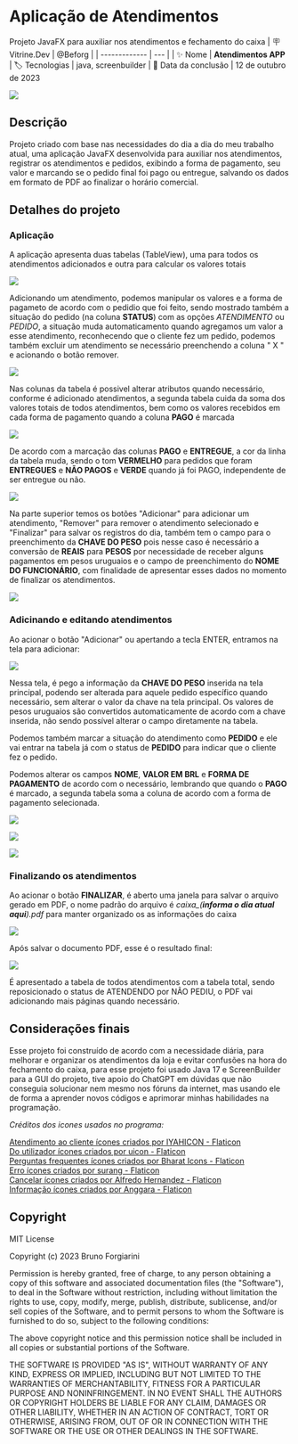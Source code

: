 # Aplicação de Atendimentos
Projeto JavaFX para auxiliar nos atendimentos e fechamento do caixa
| :placard: Vitrine.Dev |  @Beforg   |
| -------------  | --- |
| :sparkles: Nome        | **Atendimentos APP**
| :label: Tecnologias | java, screenbuilder
| :date: Data da conclusão       | 12 de outubro de 2023

<!-- Inserir imagem com a #vitrinedev ao final do link -->
![](https://github.com/Beforg/assets/blob/main/imagem_2023-10-12_174931524.png#vitrinedev)

## Descrição
Projeto criado com base nas necessidades do dia a dia do meu trabalho atual, uma aplicação JavaFX desenvolvida para auxiliar nos atendimentos, registrar os atendimentos e pedidos, exibindo a forma de pagamento, seu valor e marcando se o pedido final foi pago ou entregue, salvando os dados em formato de PDF ao finalizar o horário comercial.

## Detalhes do projeto

### Aplicação

A aplicação apresenta duas tabelas (TableView), uma para todos os atendimentos adicionados e outra para calcular os valores totais

![](https://github.com/Beforg/assets/blob/main/imagem_2023-10-12_175154089.png)

Adicionando um atendimento, podemos manipular os valores e a forma de pagameto de acordo com o pedidio que foi feito, sendo mostrado também a situação do pedido (na coluna **STATUS**) com as opções *ATENDIMENTO* ou *PEDIDO*, a situação muda automaticamento quando agregamos um valor a esse atendimento, reconhecendo que o cliente fez um pedido, podemos também excluir um atendimento se necessário preenchendo a coluna " X " e acionando o botão remover.

![](https://github.com/Beforg/assets/blob/main/imagem_2023-10-12_175446749.png)

Nas colunas da tabela é possivel alterar atributos quando necessário, conforme é adicionado atendimentos, a segunda tabela cuida da soma dos valores totais de todos atendimentos, bem como os valores recebidos em cada forma de pagamento quando a coluna **PAGO** é marcada

![](https://github.com/Beforg/assets/blob/main/imagem_2023-10-12_175514499.png)

De acordo com a marcação das colunas **PAGO** e **ENTREGUE**, a cor da linha da tabela muda, sendo o tom **VERMELHO** para pedidos que foram **ENTREGUES** e **NÃO PAGOS** e **VERDE** quando já foi PAGO, independente de ser entregue ou não.

![](https://github.com/Beforg/assets/blob/main/imagem_2023-10-12_181012867.png)

Na parte superior temos os botões "Adicionar" para adicionar um atendimento, "Remover" para remover o atendimento selecionado e "Finalizar" para salvar os registros do dia, 
também tem o campo para o preenchimento da **CHAVE DO PESO** pois nesse caso é necessário a conversão de **REAIS** para **PESOS** por necessidade de receber alguns pagamentos em pesos uruguaios e o campo de preenchimento do **NOME DO FUNCIONÁRIO**, 
com finalidade de apresentar esses dados no momento de finalizar os atendimentos.

![](https://github.com/Beforg/assets/blob/main/imagem_2023-10-12_175459455.png)


### Adicinando e editando atendimentos

Ao acionar o botão "Adicionar" ou apertando a tecla ENTER, entramos na tela para adicionar:

![](https://github.com/Beforg/assets/blob/main/imagem_2023-10-12_181152672.png)

Nessa tela, é pego a informação da **CHAVE DO PESO** inserida na tela principal, podendo ser alterada para aquele pedido específico quando necessário, sem alterar o valor da chave na tela principal.
Os valores de pesos uruguaios são convertidos automaticamente de acordo com a chave inserida, não sendo possível alterar o campo diretamente na tabela.

<p>Podemos também marcar a situação do atendimento como <strong>PEDIDO</strong> e ele vai entrar na tabela já com o status de <strong>PEDIDO</strong> para indicar que o cliente fez o pedido.</p>
<p>Podemos alterar os campos <strong>NOME</strong>, <strong>VALOR EM BRL</strong> e <strong>FORMA DE PAGAMENTO</strong> de acordo com o necessário, lembrando que quando o <strong>PAGO</strong> é marcado, a segunda tabela soma a coluna de acordo com a forma de pagamento selecionada.</p>

![](https://github.com/Beforg/assets/blob/main/imagem_2023-10-12_182141133.png)

![](https://github.com/Beforg/assets/blob/main/imagem_2023-10-12_182154723.png)

![](https://github.com/Beforg/assets/blob/main/imagem_2023-10-12_182210607.png)


### Finalizando os atendimentos
Ao acionar o botão **FINALIZAR**, é aberto uma janela para salvar o arquivo gerado em PDF, o nome padrão do arquivo é *caixa_(**informa o dia atual aqui**).pdf* para manter organizado os as informações do caixa

![](https://github.com/Beforg/assets/blob/main/imagem_2023-10-12_182938450.png)

Após salvar o documento PDF, esse é o resultado final:

![](https://github.com/Beforg/assets/blob/main/imagem_2023-10-12_183825714.png)

É apresentado a tabela de todos atendimentos com a tabela total, sendo reposicionado o status de ATENDENDO por NÃO PEDIU, o PDF vai adicionando mais páginas quando necessário.

## Considerações finais
Esse projeto foi construído de acordo com a necessidade diária, para melhorar e organizar os atendimentos da loja e evitar confusões na hora do fechamento do caixa, para esse projeto foi usado Java 17 e ScreenBuilder para a GUI do projeto, tive apoio do ChatGPT em dúvidas que não conseguia solucionar
nem mesmo nos fóruns da internet, mas usando ele de forma a aprender novos códigos e aprimorar minhas habilidades na programação.

*Créditos dos icones usados no programa:*

<a href="https://www.flaticon.com/br/icones-gratis/atendimento-ao-cliente" title="atendimento ao cliente ícones">Atendimento ao cliente ícones criados por IYAHICON - Flaticon</a> <br/>
<a href="https://www.flaticon.com/br/icones-gratis/do-utilizador" title="do utilizador ícones">Do utilizador ícones criados por uicon - Flaticon</a> <br/>
<a href="https://www.flaticon.com/br/icones-gratis/perguntas-frequentes" title="perguntas frequentes ícones">Perguntas frequentes ícones criados por Bharat Icons - Flaticon</a> <br/>
<a href="https://www.flaticon.com/br/icones-gratis/erro" title="erro ícones">Erro ícones criados por surang - Flaticon</a> <br/>
<a href="https://www.flaticon.com/br/icones-gratis/cancelar" title="cancelar ícones">Cancelar ícones criados por Alfredo Hernandez - Flaticon</a> <br/>
<a href="https://www.flaticon.com/br/icones-gratis/informacao" title="informação ícones">Informação ícones criados por Anggara - Flaticon</a> <br/>

## Copyright

MIT License

Copyright (c) 2023 Bruno Forgiarini

Permission is hereby granted, free of charge, to any person obtaining a copy
of this software and associated documentation files (the "Software"), to deal
in the Software without restriction, including without limitation the rights
to use, copy, modify, merge, publish, distribute, sublicense, and/or sell
copies of the Software, and to permit persons to whom the Software is
furnished to do so, subject to the following conditions:

The above copyright notice and this permission notice shall be included in all
copies or substantial portions of the Software.

THE SOFTWARE IS PROVIDED "AS IS", WITHOUT WARRANTY OF ANY KIND, EXPRESS OR
IMPLIED, INCLUDING BUT NOT LIMITED TO THE WARRANTIES OF MERCHANTABILITY,
FITNESS FOR A PARTICULAR PURPOSE AND NONINFRINGEMENT. IN NO EVENT SHALL THE
AUTHORS OR COPYRIGHT HOLDERS BE LIABLE FOR ANY CLAIM, DAMAGES OR OTHER
LIABILITY, WHETHER IN AN ACTION OF CONTRACT, TORT OR OTHERWISE, ARISING FROM,
OUT OF OR IN CONNECTION WITH THE SOFTWARE OR THE USE OR OTHER DEALINGS IN THE
SOFTWARE.

